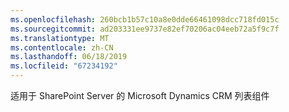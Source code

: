```yaml
---
ms.openlocfilehash: 260bcb1b57c10a8e0dde66461098dcc718fd015c
ms.sourcegitcommit: ad203331ee9737e82ef70206ac04eeb72a5f9c7f
ms.translationtype: MT
ms.contentlocale: zh-CN
ms.lasthandoff: 06/18/2019
ms.locfileid: "67234192"
---
```

适用于 SharePoint Server 的 Microsoft Dynamics CRM 列表组件